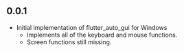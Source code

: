 ## 0.0.1

-   Initial implementation of flutter_auto_gui for Windows
    -   Implements all of the keyboard and mouse functions.
    -   Screen functions still missing.
